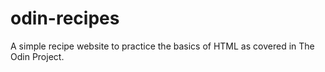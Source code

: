 # odin-recipes
A simple recipe website to practice the basics of HTML as covered in The Odin Project.